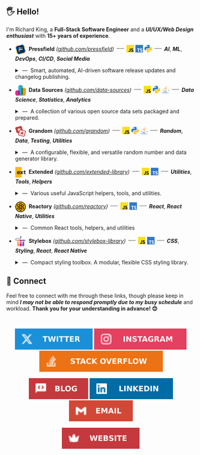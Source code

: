 ## 🖐️ Hello!

<!-- @intradoc Intro -->
I'm Richard King, a **Full-Stack Software Engineer**
and a ***UI/UX/Web Design enthusiast*** with **15+ years of experience**.

<!-- @intradoc Projects -->

<!-- Pressfield -->
- <a href="https://github.com/pressfield" title="Pressfield"><sub><sub><sub><img src="./media/icons/projects/pressfield/color.svg" width="28" height="28" /></sub></sub></sub></a>&nbsp; **Pressfield** <i>(<a href="https://github.com/pressfield" title="GitHub repository of Pressfield">github.com/pressfield</a>)</i> <sup><sub>&nbsp;――&nbsp;</sub></sup> <a href="https://github.com/pressfield" title="JavaScript"><sub><img src="./media/icons/tech/javascript/color.svg" width="20" height="20" /></sub></a> <a href="https://github.com/pressfield" title="TypeScript"><sub><img src="./media/icons/tech/typescript/color.svg" width="20" height="20" /></sub></a> <a href="https://github.com/pressfield" title="Python"><sub><img src="./media/icons/tech/python/color.svg" width="20" height="20" /></sub></a> <sup><sub>&nbsp;――&nbsp;</sub></sup> <b title="Artificial Intelligence"><i>AI</i></b>, <b title="Machine Learning"><i>ML</i></b>, <b title="Software Development & IT Operations"><i>DevOps</i></b>, <b title="Continuous Integration & Continuous Delivery"><i>CI/CD</i></b>, <b title="Online Social Media"><i>Social Media</i></b>

  <details>
    <summary>&nbsp;―&nbsp; Smart, automated, AI-driven software release updates and changelog publishing.</summary>
    <br/>
    Peek a boo!
    Smart, automated, AI-driven software release updates and changelog publishing.
    <br/><br/>
  </details>


<!-- Data Sources -->
- <a href="https://github.com/data-sources" title="Data Sources"><sub><sub><sub><img src="./media/icons/projects/data-sources/color.svg" width="28" height="28" /></sub></sub></sub></a>&nbsp; **Data Sources** <i>(<a href="https://github.com/data-sources" title="GitHub repository of Data Sources">github.com/data-sources</a>)</i> <sup><sub>&nbsp;――&nbsp;</sub></sup> <a href="https://github.com/data-sources" title="JavaScript"><sub><img src="./media/icons/tech/javascript/color.svg" width="20" height="20" /></sub></a> <a href="https://github.com/data-sources" title="Python"><sub><img src="./media/icons/tech/python/color.svg" width="20" height="20" /></sub></a> <a href="https://github.com/data-sources" title="Java"><sub><img src="./media/icons/tech/java/color.svg" width="20" height="20" /></sub></a> <sup><sub>&nbsp;――&nbsp;</sub></sup> <b title="Data Science"><i>Data Science</i></b>, <b title="Statistics"><i>Statistics</i></b>, <b title="Analytics"><i>Analytics</i></b>

  <details>
    <summary>&nbsp;―&nbsp; A collection of various open source data sets packaged and prepared.</summary>
    <br/>
    Peek a boo!
    A collection of various open source data sets packaged and prepared.
    <br/><br/>
  </details>


<!-- Grandom -->
- <a href="https://github.com/grandom" title="Grandom"><sub><sub><sub><img src="./media/icons/projects/grandom/color.svg" width="28" height="28" /></sub></sub></sub></a>&nbsp; **Grandom** <i>(<a href="https://github.com/grandom" title="GitHub repository of Grandom">github.com/grandom</a>)</i> <sup><sub>&nbsp;――&nbsp;</sub></sup> <a href="https://github.com/grandom" title="JavaScript"><sub><img src="./media/icons/tech/javascript/color.svg" width="20" height="20" /></sub></a> <a href="https://github.com/grandom" title="Python"><sub><img src="./media/icons/tech/python/color.svg" width="20" height="20" /></sub></a> <a href="https://github.com/grandom" title="Java"><sub><img src="./media/icons/tech/java/color.svg" width="20" height="20" /></sub></a> <sup><sub>&nbsp;――&nbsp;</sub></sup> <b title="Random"><i>Random</i></b>, <b title="Data"><i>Data</i></b>, <b title="Testing"><i>Testing</i></b>, <b title="Utilities"><i>Utilities</i></b>

  <details>
    <summary>&nbsp;―&nbsp; A configurable, flexible, and versatile random number and data generator library.</summary>
    <br/>
    Peek a boo!
    A configurable, flexible, and versatile random number and data generator library.
    <br/><br/>
  </details>


<!-- Extended -->
- <a href="https://github.com/extended-library" title="Extended"><sub><sub><sub><img src="./media/icons/projects/extended/color.svg" width="28" height="28" /></sub></sub></sub></a>&nbsp; **Extended** <i>(<a href="https://github.com/extended-library" title="GitHub repository of Extended">github.com/extended-library</a>)</i> <sup><sub>&nbsp;――&nbsp;</sub></sup> <a href="https://github.com/extended-library" title="JavaScript"><sub><img src="./media/icons/tech/javascript/color.svg" width="20" height="20" /></sub></a> <a href="https://github.com/extended-library" title="TypeScript"><sub><img src="./media/icons/tech/typescript/color.svg" width="20" height="20" /></sub></a> <sup><sub>&nbsp;――&nbsp;</sub></sup> <b title="Utilities"><i>Utilities</i></b>, <b title="Tools"><i>Tools</i></b>, <b title="Helpers"><i>Helpers</i></b>

  <details>
    <summary>&nbsp;―&nbsp; Various useful JavaScript helpers, tools, and utilities.</summary>
    <br/>
    Peek a boo!
    Various useful JavaScript helpers, tools, and utilities.
    <br/><br/>
  </details>


<!-- Reactory -->
- <a href="https://github.com/reactory" title="Reactory"><sub><sub><sub><img src="./media/icons/projects/reactory/color.svg" width="28" height="28" /></sub></sub></sub></a>&nbsp; **Reactory** <i>(<a href="https://github.com/reactory" title="GitHub repository of Reactory">github.com/reactory</a>)</i> <sup><sub>&nbsp;――&nbsp;</sub></sup> <a href="https://github.com/reactory" title="JavaScript"><sub><img src="./media/icons/tech/javascript/color.svg" width="20" height="20" /></sub></a> <a href="https://github.com/reactory" title="TypeScript"><sub><img src="./media/icons/tech/typescript/color.svg" width="20" height="20" /></sub></a> <sup><sub>&nbsp;――&nbsp;</sub></sup> <b title="React"><i>React</i></b>, <b title="React Native"><i>React Native</i></b>, <b title="Utilities"><i>Utilities</i></b>

  <details>
    <summary>&nbsp;―&nbsp; Common React tools, helpers, and utilities</summary>
    <br/>
    Peek a boo!
    Common React tools, helpers, and utilities
    <br/><br/>
  </details>


<!-- Stylebox -->
- <a href="https://github.com/stylebox-library" title="Stylebox"><sub><sub><sub><img src="./media/icons/projects/stylebox/color.svg" width="28" height="28" /></sub></sub></sub></a>&nbsp; **Stylebox** <i>(<a href="https://github.com/stylebox-library" title="GitHub repository of Stylebox">github.com/stylebox-library</a>)</i> <sup><sub>&nbsp;――&nbsp;</sub></sup> <a href="https://github.com/stylebox-library" title="JavaScript"><sub><img src="./media/icons/tech/javascript/color.svg" width="20" height="20" /></sub></a> <a href="https://github.com/stylebox-library" title="TypeScript"><sub><img src="./media/icons/tech/typescript/color.svg" width="20" height="20" /></sub></a> <sup><sub>&nbsp;――&nbsp;</sub></sup> <b title="Cascading Style Sheets"><i>CSS</i></b>, <b title="Styling"><i>Styling</i></b>, <b title="React"><i>React</i></b>, <b title="React Native"><i>React Native</i></b>

  <details>
    <summary>&nbsp;―&nbsp; Compact styling toolbox. A modular, flexible CSS styling library.</summary>
    <br/>
    Peek a boo!
    Compact styling toolbox. A modular, flexible CSS styling library.
    <br/><br/>
  </details>


<!-- @intradoc Projects -->

## 🤝 Connect

Feel free to connect with me through these links, though please keep in mind ***I may not be able to respond promptly due to my busy schedule*** and workload. **Thank you for your understanding in advance! 😊**

<br/>

<!-- @intradoc Connect -->
<!-- 1st row -->
<p align="center">
  <!-- Twitter -->
  <a href="https://twitter.com/richrdkng"><img src="./media/icons/gh-profile/twitter/icon.svg" /></a>
  <!-- Instagram -->
  <a href="https://www.instagram.com/richrdkng"><img src="./media/icons/gh-profile/instagram/icon.svg" /></a>
  <!-- Stack Overflow -->
  <a href="https://stackoverflow.com/users/10079674"><img src="./media/icons/gh-profile/stack-overflow/icon.svg" /></a>
</p>

<!-- 2nd row -->
<p align="center">
  <!-- Blog -->
  <a href="https://www.richrdkng.com/blog"><img src="./media/icons/gh-profile/blog/icon.svg" /></a>
  <!-- LinkedIn -->
  <a href="https://www.linkedin.com/in/richrdkng"><img src="./media/icons/gh-profile/linkedin/icon.svg" /></a>
  <!-- Email -->
  <a href="mailto:richrdkng@gmail.com"><img src="./media/icons/gh-profile/email/icon.svg" /></a>
</p>

<!-- 3rd row -->
<p align="center">
  <!-- Website -->
  <a href="https://www.richrdkng.com"><img src="./media/icons/gh-profile/website/icon.svg" /></a>
</p>


<!-- @intradoc Connect -->

